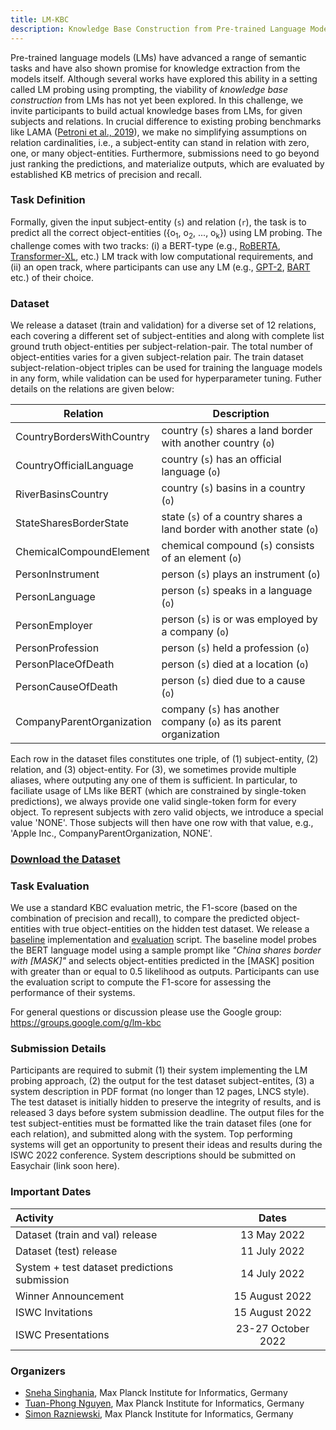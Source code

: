 ```yaml
---
title: LM-KBC
description: Knowledge Base Construction from Pre-trained Language Models
---
```


Pre-trained language models (LMs) have advanced a range of semantic tasks and have also shown promise for knowledge extraction from the models itself. Although several works have explored this ability in a setting called LM probing using prompting, the viability of _knowledge base construction_ from LMs has not yet been explored. In this challenge, we invite participants to build actual knowledge bases from LMs, for given subjects and relations. In crucial difference to existing probing benchmarks like LAMA (<a href="https://arxiv.org/pdf/1909.01066.pdf" target="_blank">Petroni et al., 2019</a>), we make no simplifying assumptions on relation cardinalities, i.e., a subject-entity can stand in relation with zero, one, or many object-entities. Furthermore, submissions need to go beyond just ranking the predictions, and materialize outputs, which are evaluated by established KB metrics of precision and recall.

### Task Definition

Formally, given the input subject-entity (`s`) and relation (`r`), the task is to predict all the correct object-entities ({o<sub>1</sub>, o<sub>2</sub>, ..., o<sub>k</sub>}) using LM probing. The challenge comes with two tracks: (i) a BERT-type (e.g., <a href="https://arxiv.org/pdf/1907.11692.pdf" target="blank">RoBERTA</a>, <a href="https://arxiv.org/pdf/1901.02860.pdf" target="blank">Transformer-XL</a>, etc.) LM track with low computational requirements, and (ii) an open track, where participants can use any LM (e.g., <a href="https://d4mucfpksywv.cloudfront.net/better-language-models/language-models.pdf" target="_blank">GPT-2</a>, <a href="https://arxiv.org/pdf/1910.13461.pdf" target="blank">BART</a> etc.) of their choice.

### Dataset

We release a dataset (train and validation) for a diverse set of 12 relations, each covering a different set of subject-entities and along with complete list ground truth object-entities per subject-relation-pair. The total number of object-entities varies for a given subject-relation pair. The train dataset subject-relation-object triples can be used for training the language models in any form, while validation can be used for hyperparameter tuning. Futher details on the relations are given below:

 **Relation**     | **Description**
---------------------------|------------------------------------------------------------------------
 CountryBordersWithCountry | country (`s`) shares a land border with another country (`o`)
 CountryOfficialLanguage   | country (`s`) has an official language (`o`)
 RiverBasinsCountry        | country (`s`) basins in a country (`o`)
 StateSharesBorderState    | state (`s`) of a country shares a land border with another state (`o`)
 ChemicalCompoundElement   | chemical compound (`s`) consists of an element (`o`)
 PersonInstrument          | person (`s`) plays an instrument (`o`)
 PersonLanguage            | person (`s`) speaks in a language (`o`)
 PersonEmployer            | person (`s`) is or was employed by a company (`o`)
 PersonProfession          | person (`s`) held a profession (`o`)
 PersonPlaceOfDeath        | person (`s`) died at a location (`o`)
 PersonCauseOfDeath        | person (`s`) died due to a cause (`o`)
 CompanyParentOrganization | company (`s`) has another company (`o`) as its parent organization

Each row in the dataset files constitutes one triple, of (1) subject-entity, (2) relation, and (3) object-entity. For (3), we sometimes provide multiple aliases, where outputing any one of them is sufficient. In particular, to faciliate usage of LMs like BERT (which are constrained by single-token predictions), we always provide one valid single-token form for every object.
To represent subjects with zero valid objects, we introduce a special value 'NONE'. Those subjects will then have one row with that value, e.g., 'Apple Inc., CompanyParentOrganization, NONE'.

<h3><strong><a href="https://github.com/lm-kbc/lm-kbc.github.io/blob/main/dataset" target="_blank">Download the Dataset</a></strong></h3>

### Task Evaluation

We use a standard KBC evaluation metric, the F1-score (based on the combination of precision and recall), to compare the predicted object-entities with true object-entities on the hidden test dataset. We release a <a href="/models/bert.py">baseline</a> implementation and <a href="/evaluation.py">evaluation</a> script. The baseline model probes the BERT language model using a sample prompt like _"China shares border with \[MASK\]"_ and selects object-entities predicted in the \[MASK\] position with greater than or equal to 0.5 likelihood as outputs. Participants can use the evaluation script to compute the F1-score for assessing the performance of their systems.

For general questions or discussion please use the Google group: <a href="https://groups.google.com/g/lm-kbc" target="_blank">https://groups.google.com/g/lm-kbc</a>

### Submission Details

Participants are required to submit (1) their system implementing the LM probing approach, (2) the output for the test dataset subject-entites, (3) a system description in PDF format (no longer than 12 pages, LNCS style). The test dataset is initially hidden to preserve the integrity of results, and is released 3 days before system submission deadline. The output files for the test subject-entities must be formatted like the train dataset files (one for each relation), and submitted along with the system. Top performing systems will get an opportunity to present their ideas and results during the ISWC 2022 conference. System descriptions should be submitted on Easychair (link soon here).

### Important Dates

| Activity | Dates |
|:---|:---:|
| Dataset (train and val) release    | 13 May 2022         |
| Dataset (test) release             | 11 July 2022        |
| System + test dataset predictions submission         | 14 July 2022        |
| Winner Announcement                | 15 August 2022      |
| ISWC Invitations                   | 15 August 2022      |
| ISWC Presentations                 | 23-27 October 2022  |

### Organizers

- <a href="https://people.mpi-inf.mpg.de/~ssinghan/" target="_blank">Sneha Singhania</a>, Max Planck Institute for Informatics, Germany
- <a href="https://www.tuan-phong.com/" target="_blank">Tuan-Phong Nguyen</a>, Max Planck Institute for Informatics, Germany
- <a href="http://simonrazniewski.com/" target="_blank">Simon Razniewski</a>, Max Planck Institute for Informatics, Germany
